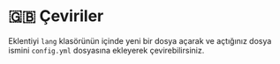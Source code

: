 # 🇬🇧 Çeviriler

Eklentiyi `lang` klasörünün içinde yeni bir dosya açarak ve açtığınız dosya ismini `config.yml` dosyasına ekleyerek çevirebilirsiniz.
